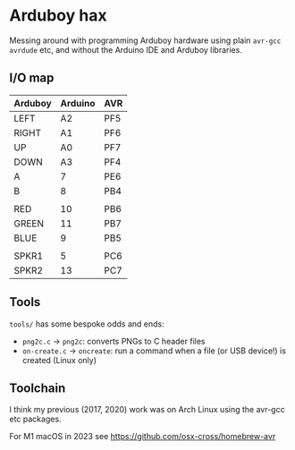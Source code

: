 Arduboy hax
===========

Messing around with programming Arduboy hardware using plain `avr-gcc`
`avrdude` etc, and without the Arduino IDE and Arduboy libraries.

I/O map
-------

| Arduboy | Arduino | AVR |
|---------|---------|-----|
| LEFT    |      A2 | PF5 |
| RIGHT   |      A1 | PF6 |
| UP      |      A0 | PF7 |
| DOWN    |      A3 | PF4 |
| A       |       7 | PE6 |
| B       |       8 | PB4 |
|         |         |     |
| RED     |      10 | PB6 |
| GREEN   |      11 | PB7 |
| BLUE    |       9 | PB5 |
|         |         |     |
| SPKR1   |       5 | PC6 |
| SPKR2   |      13 | PC7 |


Tools
-----

`tools/` has some bespoke odds and ends:

- `png2c.c` -> `png2c`: converts PNGs to C header files
- `on-create.c` -> `oncreate`: run a command when a file (or USB device!) is created (Linux only)

Toolchain
---------

I think my previous (2017, 2020) work was on Arch Linux using the avr-gcc etc packages.

For M1 macOS in 2023 see https://github.com/osx-cross/homebrew-avr
